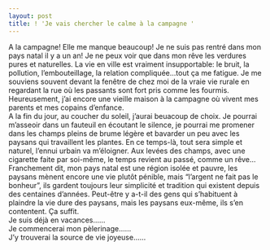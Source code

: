 ```yaml
---
layout: post
title: ! 'Je vais chercher le calme à la campagne '
---
```


<p>A la campagne! Elle me manque beaucoup! Je ne suis pas rentré dans mon pays natal il y a un an! Je ne peux voir que dans mon rêve les verdures pures et naturelles. La vie en ville est vraiment insupportable: le bruit, la pollution, l’embouteillage, la relation compliquée…tout ça me fatigue. Je me souviens souvent devant la fenêtre de chez moi de la vraie vie rurale en regardant la rue où les passants sont fort pris comme les fourmis. Heureusement, j’ai encore une vieille maison à la campagne où vivent mes parents et mes copains d’enfance.<br />A la fin du jour, au coucher du soleil, j’aurai beuacoup de choix. Je pourrai m’asseoir dans un fauteuil en écoutant le silence, je pourrai me promener dans les champs pleins de brume légère et bavarder un peu avec les paysans qui travaillent les plantes. En ce temps-là, tout sera simple et naturel, l’ennui urbain va m’éloigner. Aux levées des champs, avec une cigarette faite par soi-même, le temps revient au passé, comme un rêve…<br />Franchement dit, mon pays natal est une région isolée et pauvre, les paysans mènent encore une vie plutôt pénible, mais “l’argent ne fait pas le bonheur”, ils gardent toujours leur simplicité et tradition qui existent depuis des centaines d’années. Peut-être y a-t-il des gens qui s’habituent à plaindre la vie dure des paysans, mais les paysans eux-même, ils s’en contentent. Ça suffit.<br />Je suis déjà en vacances……<br />Je commencerai mon pèlerinage……<br />J’y trouverai la source de vie joyeuse……</p>
